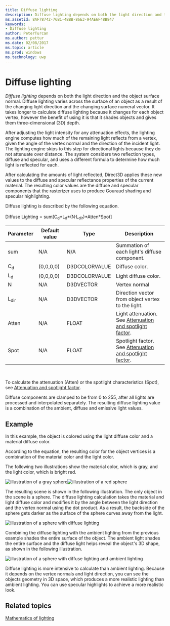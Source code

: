 ```yaml
---
title: Diffuse lighting
description: Diffuse lighting depends on both the light direction and the object surface normal.
ms.assetid: 8AF78742-76B1-4BBB-86E3-94AE6F48B847
keywords:
- Diffuse lighting
author: PeterTurcan
ms.author: pettur
ms.date: 02/08/2017
ms.topic: article
ms.prod: windows
ms.technology: uwp
---
```


# Diffuse lighting


*Diffuse lighting* depends on both the light direction and the object surface normal. Diffuse lighting varies across the surface of an object as a result of the changing light direction and the changing surface numeral vector. It takes longer to calculate diffuse lighting because it changes for each object vertex, however the benefit of using it is that it shades objects and gives them three-dimensional (3D) depth.

After adjusting the light intensity for any attenuation effects, the lighting engine computes how much of the remaining light reflects from a vertex, given the angle of the vertex normal and the direction of the incident light. The lighting engine skips to this step for directional lights because they do not attenuate over distance. The system considers two reflection types, diffuse and specular, and uses a different formula to determine how much light is reflected for each.

After calculating the amounts of light reflected, Direct3D applies these new values to the diffuse and specular reflectance properties of the current material. The resulting color values are the diffuse and specular components that the rasterizer uses to produce Gouraud shading and specular highlighting.

Diffuse lighting is described by the following equation.

Diffuse Lighting = sum\[C<sub>d</sub>\*L<sub>d</sub>\*(N<sup>.</sup>L<sub>dir</sub>)\*Atten\*Spot\]

| Parameter       | Default value | Type          | Description                                                                                      |
|-----------------|---------------|---------------|--------------------------------------------------------------------------------------------------|
| sum             | N/A           | N/A           | Summation of each light's diffuse component.                                                     |
| C<sub>d</sub>   | (0,0,0,0)     | D3DCOLORVALUE | Diffuse color.                                                                                   |
| L<sub>d</sub>   | (0,0,0,0)     | D3DCOLORVALUE | Light diffuse color.                                                                             |
| N               | N/A           | D3DVECTOR     | Vertex normal                                                                                    |
| L<sub>dir</sub> | N/A           | D3DVECTOR     | Direction vector from object vertex to the light.                                                |
| Atten           | N/A           | FLOAT         | Light attenuation. See [Attenuation and spotlight factor](attenuation-and-spotlight-factor.md). |
| Spot            | N/A           | FLOAT         | Spotlight factor. See [Attenuation and spotlight factor](attenuation-and-spotlight-factor.md).  |

 

To calculate the attenuation (Atten) or the spotlight characteristics (Spot), see [Attenuation and spotlight factor](attenuation-and-spotlight-factor.md).

Diffuse components are clamped to be from 0 to 255, after all lights are processed and interpolated separately. The resulting diffuse lighting value is a combination of the ambient, diffuse and emissive light values.

## <span id="Example"></span><span id="example"></span><span id="EXAMPLE"></span>Example


In this example, the object is colored using the light diffuse color and a material diffuse color.

According to the equation, the resulting color for the object vertices is a combination of the material color and the light color.

The following two illustrations show the material color, which is gray, and the light color, which is bright red.

![illustration of a gray sphere](images/amb1.jpg)![illustration of a red sphere](images/lightred.jpg)

The resulting scene is shown in the following illustration. The only object in the scene is a sphere. The diffuse lighting calculation takes the material and light diffuse color and modifies it by the angle between the light direction and the vertex normal using the dot product. As a result, the backside of the sphere gets darker as the surface of the sphere curves away from the light.

![illustration of a sphere with diffuse lighting](images/lightd.jpg)

Combining the diffuse lighting with the ambient lighting from the previous example shades the entire surface of the object. The ambient light shades the entire surface and the diffuse light helps reveal the object's 3D shape, as shown in the following illustration.

![illustration of a sphere with diffuse lighting and ambient lighting](images/lightad.jpg)

Diffuse lighting is more intensive to calculate than ambient lighting. Because it depends on the vertex normals and light direction, you can see the objects geometry in 3D space, which produces a more realistic lighting than ambient lighting. You can use specular highlights to achieve a more realistic look.

## <span id="related-topics"></span>Related topics


[Mathematics of lighting](mathematics-of-lighting.md)

 

 




